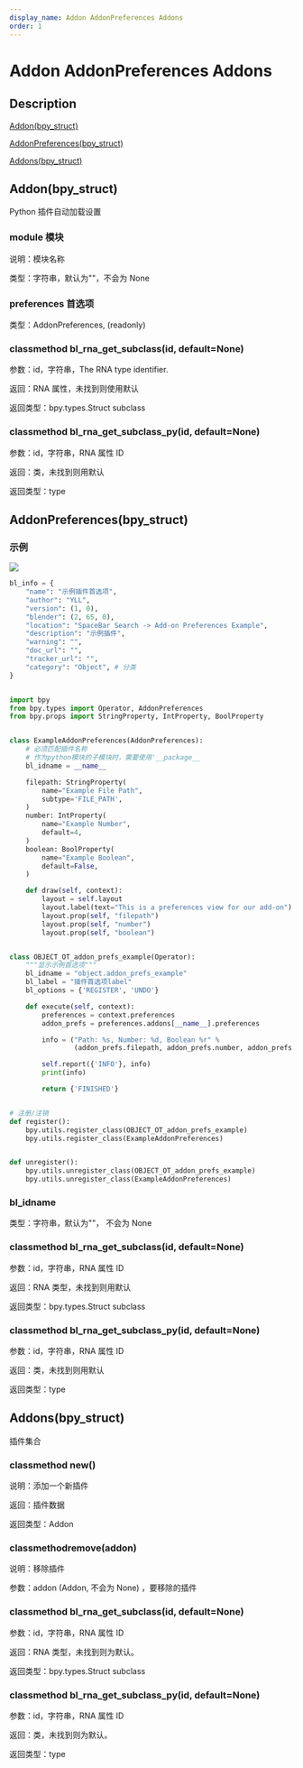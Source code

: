 ```yaml
---
display_name: Addon AddonPreferences Addons
order: 1
---
```


# Addon AddonPreferences Addons

## Description

[Addon(bpy_struct)](https://docs.blender.org/api/master/bpy.types.Addon.html)

[AddonPreferences(bpy_struct)](https://docs.blender.org/api/master/bpy.types.AddonPreferences.html)

[Addons(bpy_struct)](https://docs.blender.org/api/master/bpy.types.Addons.html)

## Addon(bpy_struct)

Python 插件自动加载设置

### module 模块

说明：模块名称

类型：字符串，默认为""，不会为 None

### preferences 首选项

类型：AddonPreferences, (readonly)

### classmethod bl_rna_get_subclass(id, default=None)

参数：id，字符串，The RNA type identifier.

返回：RNA 属性，未找到则使用默认

返回类型：bpy.types.Struct subclass

### classmethod bl_rna_get_subclass_py(id, default=None)

参数：id，字符串，RNA 属性 ID

返回：类，未找到则用默认

返回类型：type

## AddonPreferences(bpy_struct)

### 示例

![](https://cdn.yuelili.com/20220119225017.png)

```python
bl_info = {
    "name": "示例插件首选项",
    "author": "YLL",
    "version": (1, 0),
    "blender": (2, 65, 0),
    "location": "SpaceBar Search -> Add-on Preferences Example",
    "description": "示例插件",
    "warning": "",
    "doc_url": "",
    "tracker_url": "",
    "category": "Object", # 分类
}


import bpy
from bpy.types import Operator, AddonPreferences
from bpy.props import StringProperty, IntProperty, BoolProperty


class ExampleAddonPreferences(AddonPreferences):
    # 必须匹配插件名称
    # 作为python模块的子模块时，需要使用'__package__
    bl_idname = __name__

    filepath: StringProperty(
        name="Example File Path",
        subtype='FILE_PATH',
    )
    number: IntProperty(
        name="Example Number",
        default=4,
    )
    boolean: BoolProperty(
        name="Example Boolean",
        default=False,
    )

    def draw(self, context):
        layout = self.layout
        layout.label(text="This is a preferences view for our add-on")
        layout.prop(self, "filepath")
        layout.prop(self, "number")
        layout.prop(self, "boolean")


class OBJECT_OT_addon_prefs_example(Operator):
    """显示示例首选项"""
    bl_idname = "object.addon_prefs_example"
    bl_label = "插件首选项label"
    bl_options = {'REGISTER', 'UNDO'}

    def execute(self, context):
        preferences = context.preferences
        addon_prefs = preferences.addons[__name__].preferences

        info = ("Path: %s, Number: %d, Boolean %r" %
                (addon_prefs.filepath, addon_prefs.number, addon_prefs.boolean))

        self.report({'INFO'}, info)
        print(info)

        return {'FINISHED'}


# 注册/注销
def register():
    bpy.utils.register_class(OBJECT_OT_addon_prefs_example)
    bpy.utils.register_class(ExampleAddonPreferences)


def unregister():
    bpy.utils.unregister_class(OBJECT_OT_addon_prefs_example)
    bpy.utils.unregister_class(ExampleAddonPreferences)
```

### bl_idname

类型：字符串，默认为""， 不会为 None

### classmethod bl_rna_get_subclass(id, default=None)

参数：id，字符串，RNA 属性 ID

返回：RNA 类型，未找到则用默认

返回类型：bpy.types.Struct subclass

### classmethod bl_rna_get_subclass_py(id, default=None)

参数：id，字符串，RNA 属性 ID

返回：类，未找到则用默认

返回类型：type

## Addons(bpy_struct)

插件集合

### classmethod new()

说明：添加一个新插件

返回：插件数据

返回类型：Addon

### classmethodremove(addon)

说明：移除插件

参数：addon (Addon, 不会为 None) ，要移除的插件

### classmethod bl_rna_get_subclass(id, default=None)

参数：id，字符串，RNA 属性 ID

返回：RNA 类型，未找到则为默认。

返回类型：bpy.types.Struct subclass

### classmethod bl_rna_get_subclass_py(id, default=None)

参数：id，字符串，RNA 属性 ID

返回：类，未找到则为默认。

返回类型：type
